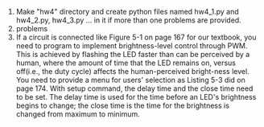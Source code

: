 1. Make "hw4" directory and create python files named hw4_1.py and hw4_2.py, hw4_3.py ... in it if more than one problems are provided.
2. problems
  1. If a circuit is connected like Figure 5-1 on page 167 for our textbook, you need to program to implement brightness-level control through PWM. This is achieved by flashing 
  the LED faster than can be perceived by a human, where the amount of time that the LED remains on, versus off(i.e., the duty cycle) affects 
  the human-perceived bright-ness level. You need to provide a menu for users' selection as Listing 5-3 did on page 174. With setup command, the delay time and the close time 
  need to be set. The delay time is used for the time before an LED's brightness begins to change; the close time is the time for the brightness is changed 
  from maximum to minimum.
  
